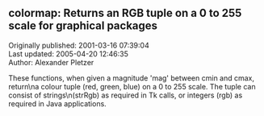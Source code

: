 ## colormap: Returns an RGB tuple on a 0 to 255 scale for graphical packages  
Originally published: 2001-03-16 07:39:04  
Last updated: 2005-04-20 12:46:35  
Author: Alexander Pletzer  
  
These functions, when given a magnitude 'mag' between cmin and cmax, return\na colour tuple (red, green, blue) on a 0 to 255 scale. The tuple can consist of strings\n(strRgb) as required in Tk calls, or integers (rgb) as required in Java applications.
